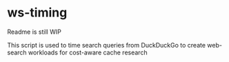 # ws-timing 
Readme is still WIP

This script is used to time search queries from DuckDuckGo to create web-search workloads for cost-aware cache research